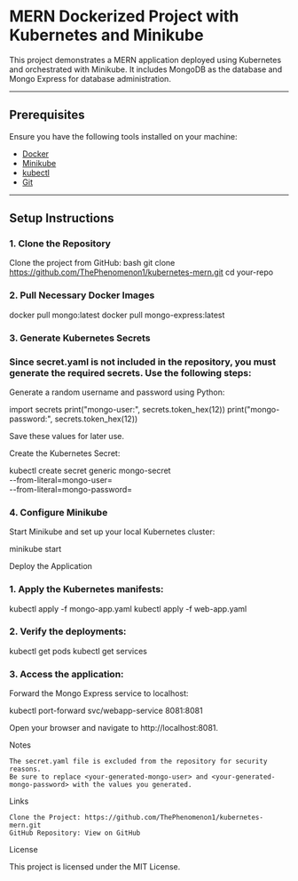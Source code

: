 # MERN Dockerized Project with Kubernetes and Minikube

This project demonstrates a MERN application deployed using Kubernetes and orchestrated with Minikube. It includes MongoDB as the database and Mongo Express for database administration.

---

## Prerequisites

Ensure you have the following tools installed on your machine:

- [Docker](https://www.docker.com/get-started)
- [Minikube](https://minikube.sigs.k8s.io/docs/start/)
- [kubectl](https://kubernetes.io/docs/tasks/tools/)
- [Git](https://git-scm.com/)

---

## Setup Instructions

### 1. Clone the Repository
Clone the project from GitHub:
bash
git clone https://github.com/ThePhenomenon1/kubernetes-mern.git
cd your-repo

### 2. Pull Necessary Docker Images

docker pull mongo:latest
docker pull mongo-express:latest

### 3. Generate Kubernetes Secrets

### Since secret.yaml is not included in the repository, you must generate the required secrets. Use the following steps:

Generate a random username and password using Python:

import secrets
print("mongo-user:", secrets.token_hex(12))
print("mongo-password:", secrets.token_hex(12))

Save these values for later use.

Create the Kubernetes Secret:

kubectl create secret generic mongo-secret \
  --from-literal=mongo-user=<your-generated-mongo-user> \
  --from-literal=mongo-password=<your-generated-mongo-password>

### 4. Configure Minikube

Start Minikube and set up your local Kubernetes cluster:

minikube start

Deploy the Application

### 1. Apply the Kubernetes manifests:

kubectl apply -f mongo-app.yaml
kubectl apply -f web-app.yaml

### 2. Verify the deployments:

kubectl get pods
kubectl get services

### 3. Access the application:

Forward the Mongo Express service to localhost:

kubectl port-forward svc/webapp-service 8081:8081

Open your browser and navigate to http://localhost:8081.

Notes

    The secret.yaml file is excluded from the repository for security reasons.
    Be sure to replace <your-generated-mongo-user> and <your-generated-mongo-password> with the values you generated.

Links

    Clone the Project: https://github.com/ThePhenomenon1/kubernetes-mern.git
    GitHub Repository: View on GitHub

License

This project is licensed under the MIT License.
